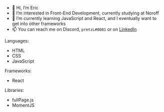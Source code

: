 - 👋 Hi, I’m Eric
- 👀 I’m interested in Front-End Development, currently studying at Noroff
- 🌱 I’m currently learning JavaScript and React, and I eventually want to get into other frameworks
- 📫 You can reach me on Discord, `pretzL#0001` or on [LinkedIn](https://www.linkedin.com/in/eric-pretzinger-0753551a4/)

Languages:
- HTML
- CSS
- JavaScript

Frameworks:
- React

Libraries:
- fullPage.js
- MomentJS

<!---
pretzL/pretzL is a ✨ special ✨ repository because its `README.md` (this file) appears on your GitHub profile.
You can click the Preview link to take a look at your changes.
--->

